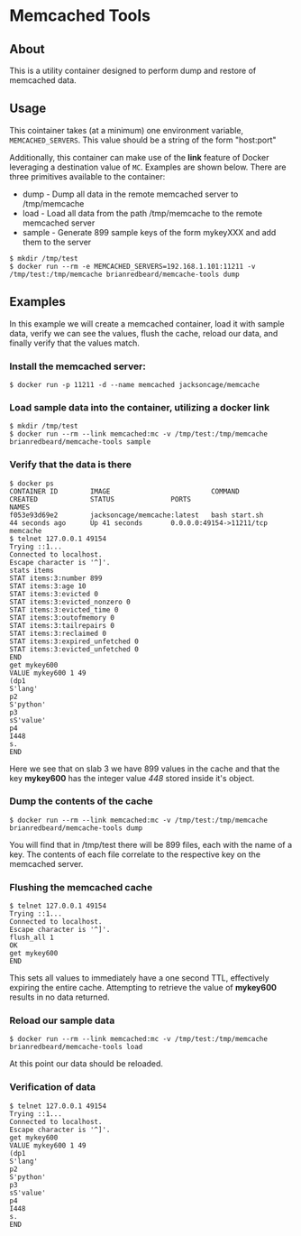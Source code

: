 # Memcached Tools
## About
This is a utility container designed to perform dump and restore of memcached
data.  


## Usage

This cointainer takes (at a minimum) one environment variable, 
`MEMCACHED_SERVERS`.  This value should be a string of the form "host:port"

Additionally, this container can make use of the **link** feature of Docker
leveraging a destination value of `MC`.  Examples are shown below.  There are
three primitives available to the container:
- dump - Dump all data in the remote memcached server to /tmp/memcache
- load - Load all data from the path /tmp/memcache to the remote memcached server
- sample - Generate 899 sample keys of the form mykeyXXX and add them to the server

```
$ mkdir /tmp/test
$ docker run --rm -e MEMCACHED_SERVERS=192.168.1.101:11211 -v /tmp/test:/tmp/memcache brianredbeard/memcache-tools dump
```

## Examples

In this example we will create a memcached container, load it with sample data,
verify we can see the values, flush the cache, reload our data, and finally
verify that the values match.

### Install the memcached server:

```
$ docker run -p 11211 -d --name memcached jacksoncage/memcache
```

### Load sample data into the container, utilizing a docker link

```
$ mkdir /tmp/test
$ docker run --rm --link memcached:mc -v /tmp/test:/tmp/memcache brianredbeard/memcache-tools sample
```

### Verify that the data is there

```
$ docker ps 
CONTAINER ID        IMAGE                         COMMAND             CREATED             STATUS              PORTS                      NAMES
f053e93d69e2        jacksoncage/memcache:latest   bash start.sh       44 seconds ago      Up 41 seconds       0.0.0.0:49154->11211/tcp   memcache  
$ telnet 127.0.0.1 49154
Trying ::1...
Connected to localhost.
Escape character is '^]'.
stats items
STAT items:3:number 899
STAT items:3:age 10
STAT items:3:evicted 0
STAT items:3:evicted_nonzero 0
STAT items:3:evicted_time 0
STAT items:3:outofmemory 0
STAT items:3:tailrepairs 0
STAT items:3:reclaimed 0
STAT items:3:expired_unfetched 0
STAT items:3:evicted_unfetched 0
END
get mykey600
VALUE mykey600 1 49
(dp1
S'lang'
p2
S'python'
p3
sS'value'
p4
I448
s.
END
```
Here we see that on slab 3 we have 899 values in the cache and that the key
**mykey600** has the integer value *448* stored inside it's object.

### Dump the contents of the cache

```
$ docker run --rm --link memcached:mc -v /tmp/test:/tmp/memcache brianredbeard/memcache-tools dump
```

You will find that in /tmp/test there will be 899 files, each with the name of
a key.  The contents of each file correlate to the respective key on the 
memcached server.

### Flushing the memcached cache

```
$ telnet 127.0.0.1 49154
Trying ::1...
Connected to localhost.
Escape character is '^]'.
flush_all 1
OK
get mykey600
END
```

This sets all values to immediately have a one second TTL, effectively expiring
the entire cache.  Attempting to retrieve the value of **mykey600** results in 
no data returned.

### Reload our sample data

```
$ docker run --rm --link memcached:mc -v /tmp/test:/tmp/memcache brianredbeard/memcache-tools load
```

At this point our data should be reloaded.

### Verification of data
```
$ telnet 127.0.0.1 49154
Trying ::1...
Connected to localhost.
Escape character is '^]'.
get mykey600
VALUE mykey600 1 49
(dp1
S'lang'
p2
S'python'
p3
sS'value'
p4
I448
s.
END
```

